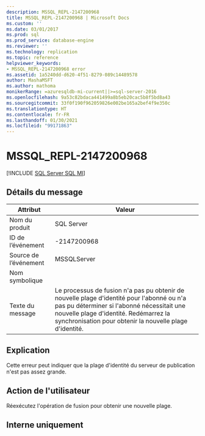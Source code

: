 ```yaml
---
description: MSSQL_REPL-2147200968
title: MSSQL_REPL-2147200968 | Microsoft Docs
ms.custom: ''
ms.date: 03/01/2017
ms.prod: sql
ms.prod_service: database-engine
ms.reviewer: ''
ms.technology: replication
ms.topic: reference
helpviewer_keywords:
- MSSQL_REPL-2147200968 error
ms.assetid: 1a5240dd-d620-4f51-8279-089c14489578
author: MashaMSFT
ms.author: mathoma
monikerRange: =azuresqldb-mi-current||>=sql-server-2016
ms.openlocfilehash: 9a53c82bdaca441499a8b5eb20cac5b8f5bd8a43
ms.sourcegitcommit: 33f0f190f962059826e002be165a2bef4f9e350c
ms.translationtype: HT
ms.contentlocale: fr-FR
ms.lasthandoff: 01/30/2021
ms.locfileid: "99171863"
---
```

# <a name="mssql_repl-2147200968"></a>MSSQL_REPL-2147200968
[!INCLUDE [SQL Server SQL MI](../../includes/applies-to-version/sql-asdbmi.md)]
    
## <a name="message-details"></a>Détails du message  
  
|Attribut|Valeur|  
|-|-|  
|Nom du produit|SQL Server|  
|ID de l’événement|-2147200968|  
|Source de l’événement|MSSQLServer|  
|Nom symbolique||  
|Texte du message|Le processus de fusion n'a pas pu obtenir de nouvelle plage d'identité pour l'abonné ou n'a pas pu déterminer si l'abonné nécessitait une nouvelle plage d'identité. Redémarrez la synchronisation pour obtenir la nouvelle plage d'identité.|  
  
## <a name="explanation"></a>Explication  
 Cette erreur peut indiquer que la plage d'identité du serveur de publication n'est pas assez grande.  
  
## <a name="user-action"></a>Action de l'utilisateur  
 Réexécutez l'opération de fusion pour obtenir une nouvelle plage.  
  
## <a name="internal-only"></a>Interne uniquement  
  
